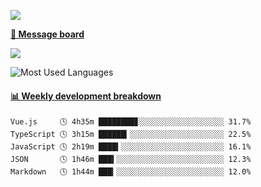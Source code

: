 [![](https://count.getloli.com/get/@SmaIIstars.github.readme)](https://count.getloli.com/)


[**💬 Message board**](https://chat.getloli.com/room/@SmaIIstars.github)

[![](https://chat.getloli.com/room/@SmaIIstars.github/svg?width=600&height=100&limit=20&theme=light&fontSize=14)](https://chat.getloli.com/room/@SmaIIstars.github)


![Most Used Languages](https://github-readme-stats.vercel.app/api/top-langs/?username=SmaIIstars&theme=dark&layout=compact)

<!-- waka-box start -->
#### <a href="https://gist.github.com/e31f5e1b7a15ee54e2fc8fca68aa5e2b" target="_blank">📊 Weekly development breakdown</a>
```text
Vue.js     🕓 4h35m ████████▊░░░░░░░░░░░░░░░░░░░ 31.7%
TypeScript 🕓 3h15m ██████▎░░░░░░░░░░░░░░░░░░░░░ 22.5%
JavaScript 🕓 2h19m ████▍░░░░░░░░░░░░░░░░░░░░░░░ 16.1%
JSON       🕓 1h46m ███▍░░░░░░░░░░░░░░░░░░░░░░░░ 12.3%
Markdown   🕓 1h44m ███▎░░░░░░░░░░░░░░░░░░░░░░░░ 12.0%
```
<!-- Powered by https://github.com/YouEclipse/waka-box-go . -->
<!-- waka-box end -->
